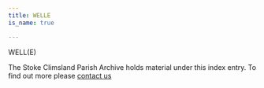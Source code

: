 ```yaml
---
title: WELLE
is_name: true

---
```


WELL(E)


The Stoke Climsland Parish Archive holds material under this index entry. To find out more please [contact us](/contact/)

